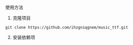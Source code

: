 使用方法

1. 克隆项目

```shell
git clone https://github.com/ihzgniqgnem/music_ttf.git
```
2. 安装依赖项

```shell

```